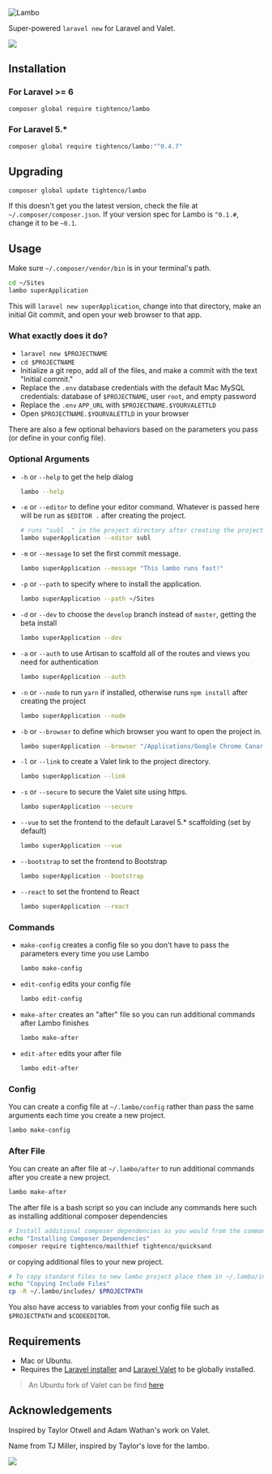 ![Lambo](https://raw.githubusercontent.com/tightenco/lambo/master/lambo.jpg)

Super-powered `laravel new` for Laravel and Valet.


![](https://raw.githubusercontent.com/tightenco/lambo/master/lambo.gif)


## Installation

### For Laravel >= 6
```bash
composer global require tightenco/lambo
```

### For Laravel 5.*
```bash
composer global require tightenco/lambo:"^0.4.7"
```

## Upgrading

```bash
composer global update tightenco/lambo
```

If this doesn't get you the latest version, check the file at `~/.composer/composer.json`. If your version spec for Lambo is `^0.1.#`, change it to be `~0.1`.

## Usage

Make sure `~/.composer/vendor/bin` is in your terminal's path.

```bash
cd ~/Sites
lambo superApplication
```

This will `laravel new superApplication`, change into that directory, make an initial Git commit, and open your web browser to that app.

### What exactly does it do?

- `laravel new $PROJECTNAME`
- `cd $PROJECTNAME`
- Initialize a git repo, add all of the files, and make a commit with the text "Initial commit."
- Replace the `.env` database credentials with the default Mac MySQL credentials: database of `$PROJECTNAME`, user `root`, and empty password
- Replace the `.env` `APP_URL` with `$PROJECTNAME.$YOURVALETTLD`
- Open `$PROJECTNAME.$YOURVALETTLD` in your browser

There are also a few optional behaviors based on the parameters you pass (or define in your config file).

### Optional Arguments

- `-h` or `--help` to get the help dialog

  ```bash
  lambo --help
  ```

- `-e` or `--editor` to define your editor command. Whatever is passed here will be run as `$EDITOR .` after creating the project.

  ```bash
  # runs "subl ." in the project directory after creating the project
  lambo superApplication --editor subl
  ```

- `-m` or `--message` to set the first commit message.

  ```bash
  lambo superApplication --message "This lambo runs fast!"
  ```

- `-p` or `--path` to specify where to install the application.

  ```bash
  lambo superApplication --path ~/Sites
  ```

- `-d` or `--dev` to choose the `develop` branch instead of `master`, getting the beta install

  ```bash
  lambo superApplication --dev
  ```

- `-a` or `--auth` to use Artisan to scaffold all of the routes and views you need for authentication

  ```bash
  lambo superApplication --auth
  ```

- `-n` or `--node` to run `yarn` if installed, otherwise runs `npm install` after creating the project

  ```bash
  lambo superApplication --node
  ```

- `-b` or `--browser` to define which browser you want to open the project in.

  ```bash
  lambo superApplication --browser "/Applications/Google Chrome Canary.app"
  ```

- `-l` or `--link` to create a Valet link to the project directory.

  ```bash
  lambo superApplication --link
  ```

- `-s` or `--secure` to secure the Valet site using https.

  ```bash
  lambo superApplication --secure
  ```
  
 - `--vue` to set the frontend to the default Laravel 5.* scaffolding (set by default)

    ```bash
    lambo superApplication --vue
    ```
  
 - `--bootstrap` to set the frontend to Bootstrap

    ```bash
    lambo superApplication --bootstrap
    ```
  
 - `--react` to set the frontend to React

    ```bash
    lambo superApplication --react
    ```

### Commands

- `make-config` creates a config file so you don't have to pass the parameters every time you use Lambo

  ```bash
  lambo make-config
  ```

- `edit-config` edits your config file

  ```bash
  lambo edit-config
  ```

- `make-after` creates an "after" file so you can run additional commands after Lambo finishes

  ```bash
  lambo make-after
  ```

- `edit-after` edits your after file

  ```bash
  lambo edit-after
  ```

### Config

You can create a config file at `~/.lambo/config` rather than pass the same arguments each time you create a new project.

```bash
lambo make-config
```

### After File

You can create an after file at `~/.lambo/after` to run additional commands after you create a new project.

```bash
lambo make-after
```

The after file is a bash script so you can include any commands here such as installing additional composer dependencies

```bash
# Install additional composer dependencies as you would from the command line.
echo "Installing Composer Dependencies"
composer require tightenco/mailthief tightenco/quicksand
```

or copying additional files to your new project.

```bash
# To copy standard files to new lambo project place them in ~/.lambo/includes directory.
echo "Copying Include Files"
cp -R ~/.lambo/includes/ $PROJECTPATH
```

You also have access to variables from your config file such as `$PROJECTPATH` and `$CODEEDITOR`.

## Requirements

- Mac or Ubuntu.
- Requires the [Laravel installer](https://laravel.com/docs/installation#installing-laravel) and [Laravel Valet](https://laravel.com/docs/valet) to be globally installed.

> An Ubuntu fork of Valet can be find [here](https://github.com/cpriego/valet-ubuntu)

## Acknowledgements

Inspired by Taylor Otwell and Adam Wathan's work on Valet.

Name from TJ Miller, inspired by Taylor's love for the lambo.

![](https://i.imgur.com/CrS803Y.gif)
